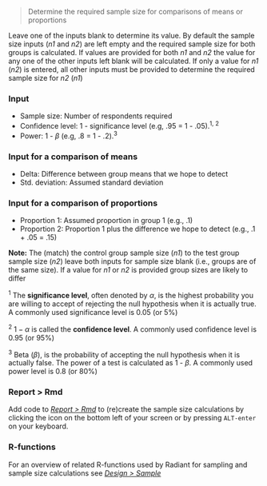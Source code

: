> Determine the required sample size for comparisons of means or proportions

Leave one of the inputs blank to determine its value. By default the sample size inputs (_n1_ and _n2_) are left empty and the required sample size for both groups is calculated. If values are provided for both _n1_ and _n2_ the value for any one of the other inputs left blank will be calculated. If only a value for _n1_ (_n2_) is entered, all other inputs must be provided to determine the required sample size for _n2_ (_n1_)

### Input

* Sample size: Number of respondents required
* Confidence level: 1 - significance level (e.g, .95 = 1 - .05).<sup>1, 2</sup>
* Power: 1 - $\beta$ (e.g, .8 = 1 - .2).<sup>3</sup>

### Input for a comparison of means

* Delta: Difference between group means that we hope to detect
* Std. deviation: Assumed standard deviation

### Input for a comparison of proportions

* Proportion 1: Assumed proportion in group 1 (e.g., .1)
* Proportion 2: Proportion 1 plus the difference we hope to detect (e.g., .1 + .05 = .15)

**Note:** The (match) the control group sample size (_n1_) to the test group sample size (_n2_) leave both inputs for sample size blank (i.e., groups are of the same size). If a value for _n1_ or _n2_ is provided group sizes are likely to differ

<sup>1</sup> The **significance level**, often denoted by $\alpha$, is the highest probability you are willing to accept of rejecting the null hypothesis when it is actually true. A commonly used significance level is 0.05 (or 5%)

<sup>2</sup> $1 - \alpha$ is called the **confidence level**. A commonly used confidence level is 0.95 (or 95%)

<sup>3</sup> Beta ($\beta$), is the probability of accepting the null hypothesis when it is actually false. The power of a test is calculated as 1 - $\beta$. A commonly used power level is 0.8 (or 80%)

### Report > Rmd

Add code to <a href="https://radiant-rstats.github.io/docs/data/report_rmd.html" target="_blank">_Report > Rmd_</a> to (re)create the sample size calculations by clicking the <i title="report results" class="fa fa-edit"></i> icon on the bottom left of your screen or by pressing `ALT-enter` on your keyboard. 

### R-functions

For an overview of related R-functions used by Radiant for sampling and sample size calculations see <a href = "https://radiant-rstats.github.io/radiant.design/reference/index.html#section-design-sample" target="_blank">_Design > Sample_</a>
